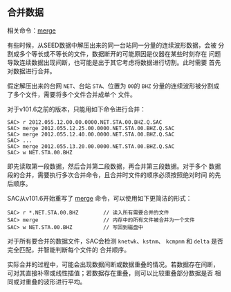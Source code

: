 ## 合并数据

相关命令：[merge](/commands/merge.md)

有些时候，从SEED数据中解压出来的同一台站同一分量的连续波形数据，会被
分割成多个等长或不等长的文件，数据断开的可能原因是仪器在某些时刻存在
问题导致连续数据出现间断，也可能是出于其它考虑将数据进行切割。此时需要
首先对数据进行合并。

假定解压出来的台网 `NET`、台站 `STA`、位置为 `00`的 `BHZ`
分量的连续波形被分割成了多个文件，需要将多个文件合并成单个 文件。

对于v101.6之前的版本，只能用如下命令进行合并：

``` {.bash}
SAC> r 2012.055.12.00.00.0000.NET.STA.00.BHZ.Q.SAC
SAC> merge 2012.055.12.25.00.0000.NET.STA.00.BHZ.Q.SAC
SAC> merge 2012.055.12.40.00.0000.NET.STA.00.BHZ.Q.SAC
SAC> ...
SAC> merge 2012.055.13.20.00.0000.NET.STA.00.BHZ.Q.SAC
SAC> w NET.STA.00.BHZ
```

即先读取第一段数据，然后合并第二段数据，再合并第三段数据。对于多个
数据段的合并，需要执行多次合并命令，且合并时文件的顺序必须按照绝对时间
的先后顺序。

SAC从v101.6开始重写了 [merge](/commands/merge.md)
命令，可以使用如下更简洁的形式：

``` {.bash}
SAC> r *.NET.STA.00.BHZ        // 读入所有需要合并的文件
SAC> merge                     // 内存中的所有文件被合并为一个文件
SAC> w NET.STA.00.BHZ          // 写回到磁盘中
```

对于所有要合并的数据文件，SAC会检测 `knetwk`、`kstnm`、 `kcmpnm` 和
`delta` 是否完全匹配，并智能判断每个文件的 合并顺序。

实际合并的过程中，可能会出现数据间断或数据重叠的情况。若数据存在间断，
可对其直接补零或线性插值；若数据存在重叠，则可以比较重叠部分数据是否
相同或对重叠的波形进行平均。
